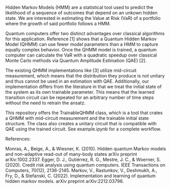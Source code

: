 Hidden Markov Models (HMM) are a statistical tool used to predict the likelihood of a sequence of outcomes that depend on an unkown hidden state. We are interested in estimating the Value at Risk (VaR) of a portfolio where the growth of said portfolio follows a HMM.

Quantum computers offer two distinct advantages over classical algorithms for this application. Reference [1] shows that a Quantum Hidden Markov Model (QHMM) can use fewer model parameters than a HMM to capture equally complex behavior. Once the QHMM model is trained, a quantum computer can calculate the VaR with a quadratic speedup over classical Monte Carlo methods via Quantum Amplitude Estimation (QAE) [2].

The existing QHMM implementations like [3] utilize mid-circuit measurement, which means that the distribution they produce is not unitary and thus cannot be used in an estimation with QAE. Additionally, our implementation differs from the literature in that we treat the initial state of the system as its own trainable parameter. This means that the learned transition circuit can be repeated for an arbitrary number of time steps without the need to retrain the ansatz.

This repository offers the TrainableQHMM class, which is a tool that crates a QHMM with mid-circuit measurement and the trainable initial state structure. The class also creates a unitary circuit that is compatible with QAE using the trained circuit. See example.ipynb for a complete workflow.

References:

Monras, A., Beige, A., & Wiesner, K. (2010). Hidden quantum Markov models and non-adaptive read-out of many-body states arXiv preprint arXiv:1002.2337.
Egger, D. J., Gutiérrez, R. G., Mestre, J. C., & Woerner, S. (2020). Credit risk analysis using quantum computers. IEEE Transactions on Computers, 70(12), 2136-2145.
Markov, V., Rastunkov, V., Deshmukh, A., Fry, D., & Stefanski, C. (2022). Implementation and learning of quantum hidden markov models. arXiv preprint arXiv:2212.03796.
